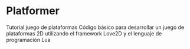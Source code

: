 # Platformer
Tutorial juego de plataformas
Código básico para desarrollar un juego de plataformas 2D utilizando el framework Love2D y el lenguaje de programación Lua
